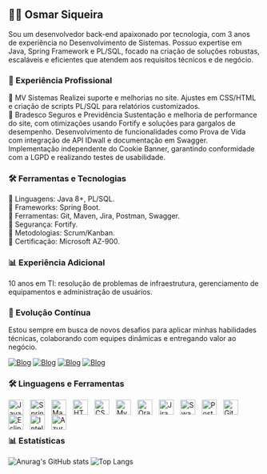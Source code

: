 ## 👨‍💻 Osmar Siqueira
Sou um desenvolvedor back-end apaixonado por tecnologia, com 3 anos de experiência no Desenvolvimento de Sistemas. Possuo expertise em Java, Spring Framework e PL/SQL, focado na criação de soluções robustas, escaláveis e eficientes que atendem aos requisitos técnicos e de negócio.

### 🚀 Experiência Profissional

🔹 MV Sistemas
Realizei suporte e melhorias no site.
Ajustes em CSS/HTML e criação de scripts PL/SQL para relatórios customizados.<br/>
🔹 Bradesco Seguros e Previdência
Sustentação e melhoria de performance do site, com otimizações usando Fortify e soluções para gargalos de desempenho.
Desenvolvimento de funcionalidades como Prova de Vida com integração de API IDwall e documentação em Swagger.
Implementação independente do Cookie Banner, garantindo conformidade com a LGPD e realizando testes de usabilidade.

### 🛠️ Ferramentas e Tecnologias
🔹 Linguagens: Java 8+, PL/SQL.<br/>
🔹 Frameworks: Spring Boot.<br/>
🔹 Ferramentas: Git, Maven, Jira, Postman, Swagger.<br/>
🔹 Segurança: Fortify.<br/>
🔹 Metodologias: Scrum/Kanban.<br/>
🔹 Certificação: Microsoft AZ-900.<br/>

### 📊 Experiência Adicional
10 anos em TI: resolução de problemas de infraestrutura, gerenciamento de equipamentos e administração de usuários.

### 🌱 Evolução Contínua
Estou sempre em busca de novos desafios para aplicar minhas habilidades técnicas, colaborando com equipes dinâmicas e entregando valor ao negócio.

[![Blog](https://img.shields.io/badge/LinkedIn-0077B5?style=for-the-badge&logo=linkedin&logoColor=white)](https://linkedin.com/in/osmarsiqueirasoares)
[![Blog](https://img.shields.io/badge/Gmail-D14836?style=for-the-badge&logo=gmail&logoColor=white)](mailto:osmarsiqueirasoares@gmail.com)
[![Blog](https://img.shields.io/github/followers/Osmarcode.svg?style=social&label=Follow&maxAge=2592000)](https://github.com/Osmarcode)
[![Blog](https://img.shields.io/github/stars/Osmarcode/Osmarcode.svg)](https://github.com/Osmarcode?tab=repositories)


### 🛠️ Linguagens e Ferramentas 

<div 
  
<img 
  align="left" 
  alt="Java"
  title="Java"
  width="30px"
  style="padding-right: 10px;"
  src="https://cdn.jsdelivr.net/gh/devicons/devicon@latest/icons/java/java-original.svg"
/>
<img 
  align="left" 
  alt="Spring"
  title="Spring"
  width="30px"
  style="padding-right: 10px;"
  src="https://cdn.jsdelivr.net/gh/devicons/devicon@latest/icons/spring/spring-original.svg"
/>
<img 
  align="left" 
  alt="Maven"
  title="Maven"
  width="30px"
  style="padding-right: 10px;"
  src="https://cdn.jsdelivr.net/gh/devicons/devicon@latest/icons/maven/maven-original-wordmark.svg"
/>
<img 
  align="left" 
  alt="HTML5"
  title="HTML5"
  width="30px"
  style="padding-right: 10px;"
 src="https://cdn.jsdelivr.net/gh/devicons/devicon@latest/icons/html5/html5-original.svg"
/>
<img 
  align="left" 
  alt="CSS3"
  title="CSS3"
  width="30px"
  style="padding-right: 10px;"
  src="https://cdn.jsdelivr.net/gh/devicons/devicon@latest/icons/css3/css3-original.svg" 
/>
<img 
  align="left" 
  alt="MySql"
  title="MySql"
  width="30px"
  style="padding-right: 10px;"
  src="https://cdn.jsdelivr.net/gh/devicons/devicon@latest/icons/mysql/mysql-original.svg" 
/>
<img 
  align="left" 
  alt="Oracle"
  title="Oracle"
  width="30px"
  style="padding-right: 10px;"
 src="https://cdn.jsdelivr.net/gh/devicons/devicon@latest/icons/oracle/oracle-original.svg"
/>
<img 
  align="left" 
  alt="Jira"
  title="Jira"
  width="30px"
  style="padding-right: 10px;"
 src="https://cdn.jsdelivr.net/gh/devicons/devicon@latest/icons/jira/jira-original-wordmark.svg"
/>
<img 
  align="left" 
  alt="Swagger"
  title="Swagger"
  width="30px"
  style="padding-right: 10px;"
  src="https://cdn.jsdelivr.net/gh/devicons/devicon@latest/icons/swagger/swagger-original.svg"
/>
<img 
  align="left" 
  alt="Postman"
  title="Postman"
  width="30px"
  style="padding-right: 10px;"
  src="https://cdn.jsdelivr.net/gh/devicons/devicon@latest/icons/postman/postman-original.svg"
/>
<img 
  align="left" 
  alt="GitHub"
  title="GitHub"
  width="30px"
  style="padding-right: 10px;"
  src="https://cdn.jsdelivr.net/gh/devicons/devicon@latest/icons/github/github-original.svg"
/>
<img 
  align="left" 
  alt="Eclipse"
  title="Eclipse"
  width="30px"
  style="padding-right: 10px;"
 src="https://cdn.jsdelivr.net/gh/devicons/devicon@latest/icons/eclipse/eclipse-original.svg"
/>
<img 
  align="left" 
  alt="Intellij"
  title="Intellij"
  width="30px"
  style="padding-right: 10px;"
  src="https://cdn.jsdelivr.net/gh/devicons/devicon@latest/icons/intellij/intellij-original.svg"
/>
<img 
  align="left" 
  alt="Azure"
  title="Azure"
  width="30px"
  style="padding-right: 10px;"
  src="https://cdn.jsdelivr.net/gh/devicons/devicon@latest/icons/azure/azure-original.svg"
/><br/>


</div><br/>

### 📊 Estatísticas
![Anurag's GitHub stats](https://github-readme-stats.vercel.app/api?username=Osmarcode&show_icons=true&theme=dracula)
![Top Langs](https://github-readme-stats.vercel.app/api/top-langs/?username=Osmarcode&layout=compact)






